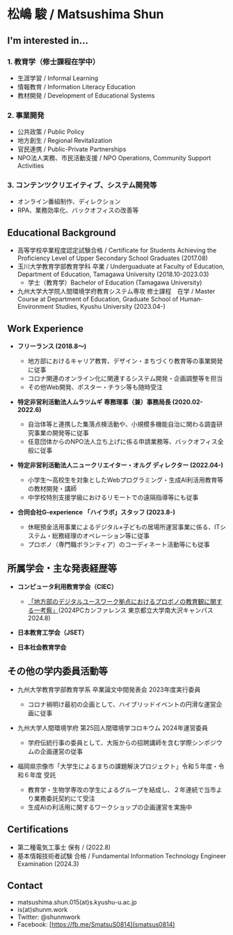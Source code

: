 # 松嶋 駿 / Matsushima Shun

## I'm interested in...

### 1. 教育学（修士課程在学中）
- 生涯学習 / Informal Learning
- 情報教育 / Information Literacy Education
- 教材開発 / Development of Educational Systems

### 2. 事業開発
- 公共政策 / Public Policy
- 地方創生 / Regional Revitalization
- 官民連携 / Public-Private Partnerships
- NPO法人実務、市民活動支援 / NPO Operations, Community Support Activities

### 3. コンテンツクリエイティブ、システム開発等
- オンライン番組制作、ディレクション
- RPA、業務効率化、バックオフィスの改善等

## Educational Background
- 高等学校卒業程度認定試験合格 / Certificate for Students Achieving the Proficiency Level of Upper Secondary School Graduates (2017.08)
- 玉川大学教育学部教育学科 卒業 / Underguaduate at Faculty of Education, Department of Education, Tamagawa University (2018.10-2023.03)
  - 学士（教育学）Bachelor of Education (Tamagawa University)
- 九州大学大学院人間環境学府教育システム専攻 修士課程　在学 / Master Course at Department of Education, Graduate School of Human‐Environment Studies, Kyushu University (2023.04-)

## Work Experience
- **フリーランス (2018.8〜)**
  - 地方部におけるキャリア教育、デザイン・まちづくり教育等の事業開発に従事
  - コロナ関連のオンライン化に関連するシステム開発・企画調整等を担当
  - その他Web開発、ポスター・チラシ等も随時受注

- **特定非営利活動法人ムラツムギ 専務理事（兼）事務局長 (2020.02-2022.6)**
  - 自治体等と連携した集落点検活動や、小規模多機能自治に関わる調査研究事業の開発等に従事
  - 任意団体からのNPO法人立ち上げに係る申請業務等、バックオフィス全般に従事

- **特定非営利活動法人ニュークリエイター・オルグ ディレクター (2022.04-)**
  - 小学生〜高校生を対象としたWebプログラミング・生成AI利活用教育等の教材開発・講師
  - 中学校特別支援学級におけるリモートでの遠隔指導等にも従事

- **合同会社G-experience 「ハイラボ」スタッフ (2023.8-)**
  - 休眠預金活用事業によるデジタル×子どもの居場所運営事業に係る、ITシステム・総務経理のオペレーション等に従事
  - プロボノ（専門職ボランティア）のコーディネート活動等にも従事

## 所属学会・主な発表経歴等
- **コンピュータ利用教育学会（CIEC）**
  - [「地方部のデジタルユースワーク拠点におけるプロボノの教育観に関する一考察」](https://conference.ciec.or.jp/2024pcc/program/subcommittee/presentation/pcc069.html)(2024PCカンファレンス 東京都立大学南大沢キャンパス 2024.8)
  
- **日本教育工学会（JSET）**
  
- **日本社会教育学会**

## その他の学内委員活動等
- 九州大学教育学部教育学系 卒業論文中間発表会 2023年度実行委員
  - コロナ禍明け最初の企画として、ハイブリッドイベントの円滑な運営企画に従事

- 九州大学人間環境学府 第25回人間環境学コロキウム 2024年運営委員
  - 学府伝統行事の委員として、大阪からの招聘講師を含む学際シンポジウムの企画運営の従事

- 福岡県宗像市「大学生によるまちの課題解決プロジェクト」令和５年度・令和６年度 受託
  - 教育学・生物学専攻の学生によるグループを結成し、２年連続で当市より業務委託契約にて受注
  - 生成AIの利活用に関するワークショップの企画運営を実施中

## Certifications
- 第二種電気工事士 保有 / (2022.8)
- 基本情報技術者試験 合格 / Fundamental Information Technology Engineer Examination (2024.3)

## Contact
- matsushima.shun.015(at)s.kyushu-u.ac.jp
- is(at)shunm.work
- Twitter: @shunmwork
- Facebook: [https://fb.me/SmatsuS0814](smatsus0814)

<!-- Google tag (gtag.js) -->
<script async src="https://www.googletagmanager.com/gtag/js?id=G-TXCVH9YR94"></script>
<script>
  window.dataLayer = window.dataLayer || [];
  function gtag(){dataLayer.push(arguments);}
  gtag('js', new Date());

  gtag('config', 'G-TXCVH9YR94');
</script>

<head>
  <!-- OGP Meta Tags -->
  <meta property="og:title" content="松嶋 駿 / Matsushima Shun">
  <meta property="og:description" content="九州大学大学院人間環境学府教育システム専攻 修士課程　在学 / Master Course at Department of Education, Graduate School of Human‐Environment Studies, Kyushu University (2023.04-)">
  <meta property="og:url" content="https://shunm.work">
  <meta property="og:type" content="website"> <!-- タイプは用途に合わせて変更 -->
  <meta property="og:site_name" content="松嶋 駿 / Matsushima Shun">
  <meta property="og:locale" content="ja_JP"> <!-- 言語設定 -->
</head>